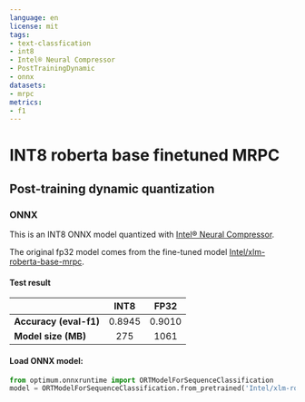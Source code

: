 ```yaml
---
language: en
license: mit
tags:
- text-classfication
- int8
- Intel® Neural Compressor
- PostTrainingDynamic
- onnx
datasets: 
- mrpc
metrics:
- f1
---
```


# INT8 roberta base finetuned MRPC

## Post-training dynamic quantization

### ONNX

This is an INT8 ONNX model quantized with [Intel® Neural Compressor](https://github.com/intel/neural-compressor).

The original fp32 model comes from the fine-tuned model [Intel/xlm-roberta-base-mrpc](https://huggingface.co/Intel/xlm-roberta-base-mrpc).

#### Test result

|   |INT8|FP32|
|---|:---:|:---:|
| **Accuracy (eval-f1)** |0.8945|0.9010|
| **Model size (MB)**  |275|1061|


#### Load ONNX model:

```python
from optimum.onnxruntime import ORTModelForSequenceClassification
model = ORTModelForSequenceClassification.from_pretrained('Intel/xlm-roberta-base-mrpc-int8-dynamic')
```


